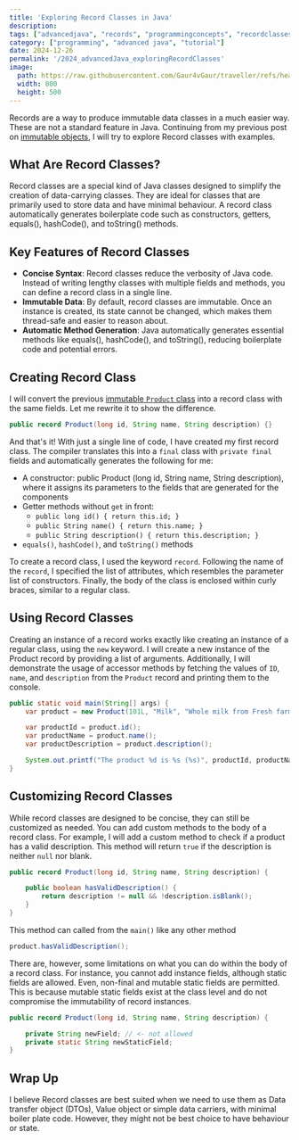 ```yaml
---
title: 'Exploring Record Classes in Java'
description: 
tags: ["advancedjava", "records", "programmingconcepts", "recordclasses"] 
category: ["programming", "advanced java", "tutorial"]
date: 2024-12-26
permalink: '/2024_advancedJava_exploringRecordClasses'
image:
  path: https://raw.githubusercontent.com/Gaur4vGaur/traveller/refs/heads/master/images/java/2024-12-26-advancedJava_exploringRecordClasses.jpg
  width: 800
  height: 500
---
```



Records are a way to produce immutable data classes in a much easier way. These are not a standard feature in Java. Continuing from my previous post on [immutable objects](https://www.gaurgaurav.com/advancedJava_understandingImmutability), I will try to explore Record classes with examples.

## What Are Record Classes?
Record classes are a special kind of Java classes designed to simplify the creation of data-carrying classes. They are ideal for classes that are primarily used to store data and have minimal behaviour. A record class automatically generates boilerplate code such as constructors, getters, equals(), hashCode(), and toString() methods.

## Key Features of Record Classes
*	**Concise Syntax**: Record classes reduce the verbosity of Java code. Instead of writing lengthy classes with multiple fields and methods, you can define a record class in a single line.
*	**Immutable Data**: By default, record classes are immutable. Once an instance is created, its state cannot be changed, which makes them thread-safe and easier to reason about.
*	**Automatic Method Generation**: Java automatically generates essential methods like equals(), hashCode(), and toString(), reducing boilerplate code and potential errors.

## Creating Record Class
I will convert the previous [immutable `Product` class](https://www.gaurgaurav.com/advancedJava_understandingImmutability#immutable-product) into a record class with the same fields. Let me rewrite it to show the difference.

```java
public record Product(long id, String name, String description) {}
```

And that's it! With just a single line of code, I have created my first record class. The compiler translates this into a `final` class with `private final` fields and automatically generates the following for me:

* A constructor: public Product (long id, String name, String description), where it assigns its parameters to the fields that are generated for the components
* Getter methods without `get` in front:
  * `public long id() { return this.id; }`
  * `public String name() { return this.name; }`
  * `public String description() { return this.description; }`
* `equals()`, `hashCode()`, and `toString()` methods

To create a record class, I used the keyword `record`. Following the name of the `record`, I specified the list of attributes, which resembles the parameter list of constructors. Finally, the body of the class is enclosed within curly braces, similar to a regular class.

## Using Record Classes
Creating an instance of a record works exactly like creating an instance of a regular class, using the `new` keyword. I will create a new instance of the Product record by providing a list of arguments. Additionally, I will demonstrate the usage of accessor methods by fetching the values of `ID`, `name`, and `description` from the `Product` record and printing them to the console.

```java
public static void main(String[] args) {
    var product = new Product(101L, "Milk", "Whole milk from Fresh farms");

    var productId = product.id();
    var productName = product.name();
    var productDescription = product.description();

    System.out.printf("The product %d is %s (%s)", productId, productName, productDescription);
}
```

## Customizing Record Classes
While record classes are designed to be concise, they can still be customized as needed. You can add custom methods to the body of a record class. For example, I will add a custom method to check if a product has a valid description. This method will return `true` if the description is neither `null` nor blank.
```java
public record Product(long id, String name, String description) {

    public boolean hasValidDescription() {
        return description != null && !description.isBlank();
    }
}
```

This method can called from the `main()` like any other method

```java
product.hasValidDescription();
```

There are, however, some limitations on what you can do within the body of a record class. For instance, you cannot add instance fields, although static fields are allowed. Even, non-final and mutable static fields are permitted. This is because mutable static fields exist at the class level and do not compromise the immutability of record instances.

```java
public record Product(long id, String name, String description) {

    private String newField; // <- not allowed
    private static String newStaticField;
}
```

## Wrap Up
I believe Record classes are best suited when we need to use them as Data transfer object (DTOs), Value object or simple data carriers, with minimal boiler plate code. However, they might not be best choice to have behaviour or state.
